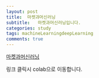 ```yaml
---
layout: post
title:  마켓과머신러닝
subtitle:   마켓과머신러닝입니다.
categories: study
tags: machineLearningdeepLearning
comments: true
---
```


[마켓과머신러닝](https://colab.research.google.com/drive/1Ix8fmsiAX3cxK47GqZi7HJUv_TfAkxUB?usp=sharing)

링크 클릭시 colab으로 이동합니다.
